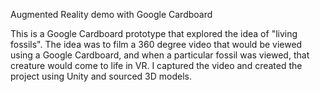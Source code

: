 Augmented Reality demo with Google Cardboard


This is a Google Cardboard prototype that explored the idea of "living fossils". The idea was to film a 360 degree video that would be viewed using a Google Cardboard, and when a particular fossil was viewed, that creature would come to life in VR. I captured the video and created the project using Unity and sourced 3D models.
